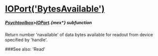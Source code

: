 # [IOPort('BytesAvailable')](IOPort-BytesAvailable) 
##### [Psychtoolbox](Psychtoolbox)>[IOPort](IOPort).{mex*} subfunction


Return number 'navailable' of data bytes available for readout from device  
specified by 'handle'.  


###See also:
'Read'
